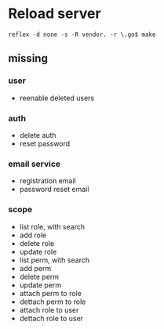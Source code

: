 # Reload server
```
reflex -d none -s -R vendor. -r \.go$ make
```
 
## missing
### user
- reenable deleted users
### auth
- delete auth
- reset password
### email service
- registration email
- password reset email
### scope
- list role, with search
- add role
- delete role
- update role
- list perm, with search
- add perm
- delete perm
- update perm
- attach perm to role
- dettach perm to role
- attach role to user
- dettach role to user
